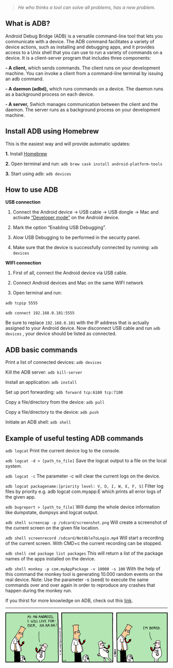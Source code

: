 > *He who thinks a tool can solve all problems, has a new problem.*

## What is ADB?

Android Debug Bridge (ADB) is a versatile command-line tool that lets you communicate with a device. The ADB command facilitates a variety of device actions, such as installing and debugging apps, and it provides access to a Unix shell that you can use to run a variety of commands on a device. It is a client-server program that includes three components:

**- A client,** which sends commands. The client runs on your development machine. You can invoke a client from a command-line terminal by issuing an adb command.

**- A daemon (adbd),** which runs commands on a device. The daemon runs as a background process on each device.

**- A server,** Swhich manages communication between the client and the daemon. The server runs as a background process on your development machine.

## Install ADB using Homebrew

This is the easiest way and will provide automatic updates:

**1.** Install [Homebrew](https://brew.sh/)

**2.** Open terminal and run: `adb brew cask install android-platform-tools`

**3.** Start using adb: `adb devices`

## How to use ADB

**USB connection**

1. Connect the Android device -> USB cable -> USB dongle -> Mac and activate [“Developer mode”](https://infinum.com/handbook/books/qa/Testing/Hacking%20mobile%20devices#enabling-android-dev-settings) on the Android device.

2. Mark the option “Enabling USB Debugging”.

3. Alow USB Debugging to be performed in the security panel.

4. Make sure that the device is successfully connected by running: `adb devices`

**WIFI connection**

1. First of all, connect the Android device via USB cable.

2. Connect Android devices and Mac on the same WIFI network

3. Open terminal and run:

`adb tcpip 5555`

`adb connect 192.168.0.101:5555`

Be sure to replace `192.168.0.101` with the IP address that is actually assigned to your Android device. Now disconnect USB cable and run `adb devices` , your device should be listed as connected.

## ADB basic commands
Print a list of connected devices: `adb devices`

Kill the ADB server: `adb kill-server`

Install an application: `adb install`

Set up port forwarding: `adb forward tcp:6100 tcp:7100`

Copy a file/directory from the device: `adb pull`

Copy a file/directory to the device: `adb push`

Initiate an ADB shell: `adb shell`

## Example of useful testing ADB commands
`adb logcat`
Print the current device log to the console.

`adb logcat -d > [path_to_file]`
Save the logcat output to a file on the local system.

`adb logcat -c` 
The parameter -c will clear the current logs on the device.

`adb logcat packagename:[priority level: V, D, I, W, E, F, S]`
Filter log files by priority e.g. adb logcat com.myapp:E which prints all error logs of the given app.

`adb bugreport > [path_to_file]` 
Will dump the whole device information like dumpstate, dumpsys and logcat output.

`adb shell screencap -p /sdcard/screenshot.png` 
Will create a screenshot of the current screen on the given file location.

`adb shell screenrecord /sdcard/NotAbleToLogin.mp4` 
Will start a recording of the current screen. With CMD+c the current recording can be stopped.

`adb shell cmd package list packages`
This will return a list of the package names of the apps installed on the device.

`adb shell monkey -p com.myAppPackage -v 10000 -s 100`
With the help of this command the monkey tool is generating 10.000 random events on the real device. Note: Use the parameter -s (seed) to execute the same commands over and over again in order to reproduce any crashes that happen during the monkey run.

If you thirst for more knowledge on ADB, check out this [link](https://www.automatetheplanet.com/adb-cheat-sheet/).

---

![dil-android.gif](/img/dil-android.gif)
